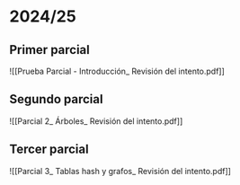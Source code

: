# 2024/25
## Primer parcial

![[Prueba Parcial - Introducción_ Revisión del intento.pdf]]
## Segundo parcial

![[Parcial 2_ Árboles_ Revisión del intento.pdf]]

## Tercer parcial

![[Parcial 3_ Tablas hash y grafos_ Revisión del intento.pdf]]